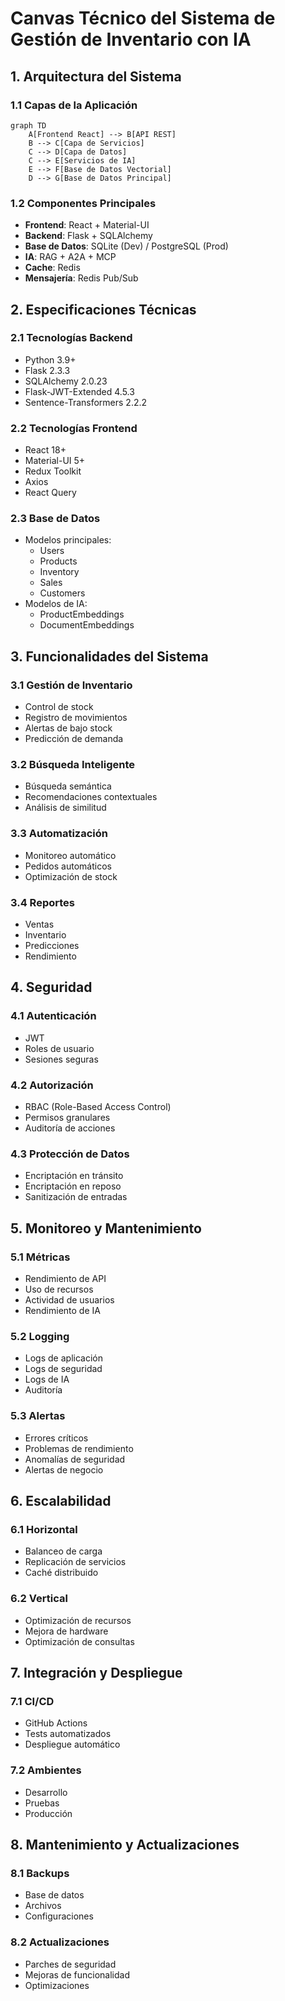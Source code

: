# Canvas Técnico del Sistema de Gestión de Inventario con IA

## 1. Arquitectura del Sistema

### 1.1 Capas de la Aplicación
```mermaid
graph TD
    A[Frontend React] --> B[API REST]
    B --> C[Capa de Servicios]
    C --> D[Capa de Datos]
    C --> E[Servicios de IA]
    E --> F[Base de Datos Vectorial]
    D --> G[Base de Datos Principal]
```

### 1.2 Componentes Principales
- **Frontend**: React + Material-UI
- **Backend**: Flask + SQLAlchemy
- **Base de Datos**: SQLite (Dev) / PostgreSQL (Prod)
- **IA**: RAG + A2A + MCP
- **Cache**: Redis
- **Mensajería**: Redis Pub/Sub

## 2. Especificaciones Técnicas

### 2.1 Tecnologías Backend
- Python 3.9+
- Flask 2.3.3
- SQLAlchemy 2.0.23
- Flask-JWT-Extended 4.5.3
- Sentence-Transformers 2.2.2

### 2.2 Tecnologías Frontend
- React 18+
- Material-UI 5+
- Redux Toolkit
- Axios
- React Query

### 2.3 Base de Datos
- Modelos principales:
  - Users
  - Products
  - Inventory
  - Sales
  - Customers
- Modelos de IA:
  - ProductEmbeddings
  - DocumentEmbeddings

## 3. Funcionalidades del Sistema

### 3.1 Gestión de Inventario
- Control de stock
- Registro de movimientos
- Alertas de bajo stock
- Predicción de demanda

### 3.2 Búsqueda Inteligente
- Búsqueda semántica
- Recomendaciones contextuales
- Análisis de similitud

### 3.3 Automatización
- Monitoreo automático
- Pedidos automáticos
- Optimización de stock

### 3.4 Reportes
- Ventas
- Inventario
- Predicciones
- Rendimiento

## 4. Seguridad

### 4.1 Autenticación
- JWT
- Roles de usuario
- Sesiones seguras

### 4.2 Autorización
- RBAC (Role-Based Access Control)
- Permisos granulares
- Auditoría de acciones

### 4.3 Protección de Datos
- Encriptación en tránsito
- Encriptación en reposo
- Sanitización de entradas

## 5. Monitoreo y Mantenimiento

### 5.1 Métricas
- Rendimiento de API
- Uso de recursos
- Actividad de usuarios
- Rendimiento de IA

### 5.2 Logging
- Logs de aplicación
- Logs de seguridad
- Logs de IA
- Auditoría

### 5.3 Alertas
- Errores críticos
- Problemas de rendimiento
- Anomalías de seguridad
- Alertas de negocio

## 6. Escalabilidad

### 6.1 Horizontal
- Balanceo de carga
- Replicación de servicios
- Caché distribuido

### 6.2 Vertical
- Optimización de recursos
- Mejora de hardware
- Optimización de consultas

## 7. Integración y Despliegue

### 7.1 CI/CD
- GitHub Actions
- Tests automatizados
- Despliegue automático

### 7.2 Ambientes
- Desarrollo
- Pruebas
- Producción

## 8. Mantenimiento y Actualizaciones

### 8.1 Backups
- Base de datos
- Archivos
- Configuraciones

### 8.2 Actualizaciones
- Parches de seguridad
- Mejoras de funcionalidad
- Optimizaciones 
